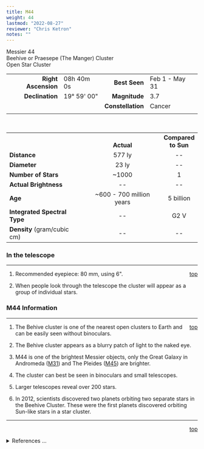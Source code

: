 ```yaml
---
title: M44
weight: 44
lastmod: "2022-08-27"
reviewer: "Chris Ketron"
notes: ""
---
```


<script src="/js/whatsup.js"></script>
<script type="text/javascript">
	var objectName ="M44"
	var objectDesc ="Beehive Cluster<br/>or Praesepe (The Manger)<br/>Open Star Cluster<br/>in the Constellation<br/>Cancer"
	var objectImage="m44.jpg"
</script>

<span style='float:right;'><div id=whatsup></div></span>

Messier 44  
Beehive  or Praesepe (The Manger) Cluster  
Open Star Cluster  

|   |   |   |   |
|--:|:--|--:|:--|
|**Right Ascension**|08h 40m 0s|**Best Seen**| Feb 1 - May 31 |
|**Declination**|19&deg; 59' 00"|**Magnitude**|3.7|
|   |   |**Constellation**|Cancer|
|   |   |   |   |

<br/>

|   |   |   |
|---|:---:|:---:|
|   | <br/>**Actual**| **Compared<br/>to Sun** |
|**Distance** | 577 ly | -- |
|**Diameter** | 23 ly | -- |
|**Number of Stars**| ~1000 | 1 |
|**Actual Brightness**| -- | -- |
|**Age** | ~600 - 700 million years | 5 billion  |
|**Integrated Spectral Type** | -- | G2 V |
|**Density** (gram/cubic cm) | -- | -- |

### In the telescope

---
<span style='float:right;'>[top](#)</span>

1.	Recommended eyepiece: 80 mm, using 6".

1.	When people look through the telescope the cluster will appear as a group of individual stars.

### M44 Information

---
<span style='float:right;'>[top](#)</span>

1.	The Behive cluster is one of the nearest open clusters to Earth and can be easily seen without binoculars.

1.	The Behive cluster appears as a blurry patch of light to the naked eye.

1. M44 is one of the brightest Messier objects, only the Great Galaxy in Andromeda ([M31](../../galaxies/spiral/m31.md)) and The Pleides ([M45](./m45.md)) are brighter.

2. The cluster can best be seen in binoculars and small telescopes.
 
3. Larger telescopes reveal over 200 stars.

4. In 2012, scientists discovered two planets orbiting two separate stars in the Beehive Cluster.  These were the first planets discovered orbiting Sun-like stars in a star cluster.

---
<span style='float:right;'>[top](#)</span>
<br/>
<details>
<summary>References ...</summary>

|   |   |   | 
|---|---|---|
|**Item**|**Updated**|**Notes**| 
|  |2018-05-11|<https://www.messier-objects.com/messier-44-beehive-cluster/>|
</details>
